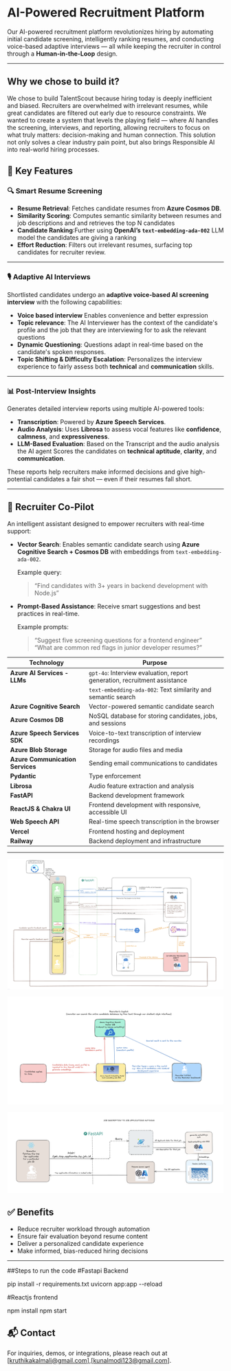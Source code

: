 # AI-Powered Recruitment Platform

Our AI-powered recruitment platform revolutionizes hiring by automating initial candidate screening, intelligently ranking resumes, and conducting voice-based adaptive interviews — all while keeping the recruiter in control through a **Human-in-the-Loop** design.

---
## Why we chose to build it?
We chose to build TalentScout because hiring today is deeply inefficient and biased. Recruiters are overwhelmed with irrelevant resumes, while great candidates are filtered out early due to resource constraints. We wanted to create a system that levels the playing field — where AI handles the screening, interviews, and reporting, allowing recruiters to focus on what truly matters: decision-making and human connection. This solution not only solves a clear industry pain point, but also brings Responsible AI into real-world hiring processes.


## 🚀 Key Features

### 🔍 Smart Resume Screening

- **Resume Retrieval**: Fetches candidate resumes from **Azure Cosmos DB**.
- **Similarity Scoring**: Computes semantic similarity between resumes and job descriptions and and retrieves the top N candidates
- **Candidate Ranking**:Further using **OpenAI’s `text-embedding-ada-002`** LLM model the candidates are giving a ranking
- **Effort Reduction**: Filters out irrelevant resumes, surfacing top candidates for recruiter review.

---

### 🎙️ Adaptive AI Interviews

Shortlisted candidates undergo an **adaptive voice-based AI screening interview** with the following capabilities:
- **Voice based interview** Enables convenience and better expression
- **Topic relevance**: The AI Interviewer has the context of the candidate's profile and the job that they are interviewing for to ask the relevant questions
- **Dynamic Questioning**: Questions adapt in real-time based on the candidate's spoken responses.
- **Topic Shifting & Difficulty Escalation**: Personalizes the interview experience to fairly assess both **technical** and **communication** skills.

---

### 📊 Post-Interview Insights

Generates detailed interview reports using multiple AI-powered tools:

- **Transcription**: Powered by **Azure Speech Services**.
- **Audio Analysis**: Uses **Librosa** to assess vocal features like **confidence**, **calmness**, and **expressiveness**.
- **LLM-Based Evaluation**: Based on the Transcript and the audio analysis the AI agent Scores the candidates on **technical aptitude**, **clarity**, and **communication**.

These reports help recruiters make informed decisions and give high-potential candidates a fair shot — even if their resumes fall short.

---

## 🧭 Recruiter Co-Pilot

An intelligent assistant designed to empower recruiters with real-time support:

- **Vector Search**: Enables semantic candidate search using **Azure Cognitive Search + Cosmos DB** with embeddings from `text-embedding-ada-002`.
  
  Example query:  
  > “Find candidates with 3+ years in backend development with Node.js”

- **Prompt-Based Assistance**: Receive smart suggestions and best practices in real-time.
  
  Example prompts:  
  > “Suggest five screening questions for a frontend engineer”  
  > “What are common red flags in junior developer resumes?”



| Technology                    | Purpose                                                                 |
|------------------------------|-------------------------------------------------------------------------|
| **Azure AI Services - LLMs** | `gpt-4o`: Interview evaluation, report generation, recruitment assistance  
|                              |`text-embedding-ada-002`: Text similarity and semantic search            |
| **Azure Cognitive Search**   | Vector-powered semantic candidate search                                |
| **Azure Cosmos DB**          | NoSQL database for storing candidates, jobs, and sessions               |
| **Azure Speech Services SDK**| Voice-to-text transcription of interview recordings                     |
| **Azure Blob Storage**       | Storage for audio files and media                                       |
| **Azure Communication Services** | Sending email communications to candidates                          |
|**Pydantic**                  | Type enforcement                                                        |
| **Librosa**                  | Audio feature extraction and analysis                                   |
| **FastAPI**                  | Backend development framework                                           |
| **ReactJS & Chakra UI**      | Frontend development with responsive, accessible UI                     |
| **Web Speech API**           | Real-time speech transcription in the browser                           |
| **Vercel**                   | Frontend hosting and deployment                                         |
| **Railway**                  | Backend deployment and infrastructure                                   |

---

![alt text](https://github.com/kruthikakalmali/TalentScout/blob/main/Architecture_diagrams/interview_flow.png)



![alt text](https://github.com/kruthikakalmali/TalentScout/blob/main/Architecture_diagrams/recruiter_copilot.png)



![alt text](https://github.com/kruthikakalmali/TalentScout/blob/main/Architecture_diagrams/jd_to_resume_matching.png)


## ✅ Benefits

- Reduce recruiter workload through automation
- Ensure fair evaluation beyond resume content
- Deliver a personalized candidate experience
- Make informed, bias-reduced hiring decisions

---

##Steps to run the code
#Fastapi Backend

pip install -r requirements.txt
uvicorn app:app --reload

#Reactjs frontend

npm install
npm start



## 📬 Contact

For inquiries, demos, or integrations, please reach out at [kruthikakalmali@gmail.com],[kunalmodi123@gmail.com].
